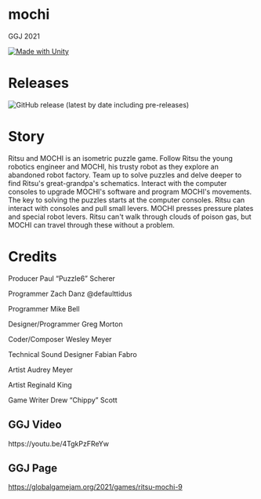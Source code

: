 # mochi
GGJ 2021

[![Made with Unity](https://img.shields.io/badge/Made%20with-Unity-57b9d3.svg?style=flat&logo=unity)](https://unity3d.com)

<h1>Releases</h1>

![GitHub release (latest by date including pre-releases)](https://img.shields.io/github/v/release/zsd4yr/mochi?include_prereleases)

<h1>Story</h1>

Ritsu and MOCHI is an isometric puzzle game. Follow Ritsu the young robotics engineer and MOCHI, his trusty robot as they explore an abandoned robot factory. Team up to solve puzzles and delve deeper to find Ritsu's great-grandpa's schematics. Interact with the computer consoles to upgrade MOCHI's software and program MOCHI's movements. The key to solving the puzzles starts at the computer consoles. Ritsu can interact with consoles and pull small levers. MOCHI presses pressure plates and special robot levers. Ritsu can't walk through clouds of poison gas, but MOCHI can travel through these without a problem.

<h1>Credits</h1>

Producer
Paul “Puzzle6” Scherer

Programmer
Zach Danz @defaulttidus

Programmer
Mike Bell

Designer/Programmer
Greg Morton

Coder/Composer
Wesley Meyer

Technical Sound Designer
Fabian Fabro

Artist
Audrey Meyer

Artist
Reginald King

Game Writer
Drew “Chippy” Scott

<h2>GGJ Video</h2>
https://youtu.be/4TgkPzFReYw

<h2>GGJ Page</h2>

https://globalgamejam.org/2021/games/ritsu-mochi-9
